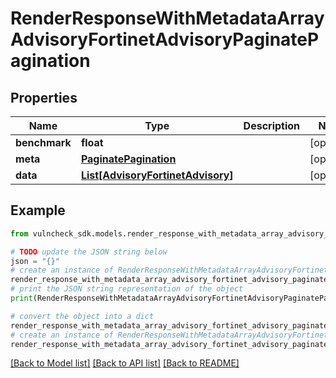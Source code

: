 # RenderResponseWithMetadataArrayAdvisoryFortinetAdvisoryPaginatePagination


## Properties

Name | Type | Description | Notes
------------ | ------------- | ------------- | -------------
**benchmark** | **float** |  | [optional] 
**meta** | [**PaginatePagination**](PaginatePagination.md) |  | [optional] 
**data** | [**List[AdvisoryFortinetAdvisory]**](AdvisoryFortinetAdvisory.md) |  | [optional] 

## Example

```python
from vulncheck_sdk.models.render_response_with_metadata_array_advisory_fortinet_advisory_paginate_pagination import RenderResponseWithMetadataArrayAdvisoryFortinetAdvisoryPaginatePagination

# TODO update the JSON string below
json = "{}"
# create an instance of RenderResponseWithMetadataArrayAdvisoryFortinetAdvisoryPaginatePagination from a JSON string
render_response_with_metadata_array_advisory_fortinet_advisory_paginate_pagination_instance = RenderResponseWithMetadataArrayAdvisoryFortinetAdvisoryPaginatePagination.from_json(json)
# print the JSON string representation of the object
print(RenderResponseWithMetadataArrayAdvisoryFortinetAdvisoryPaginatePagination.to_json())

# convert the object into a dict
render_response_with_metadata_array_advisory_fortinet_advisory_paginate_pagination_dict = render_response_with_metadata_array_advisory_fortinet_advisory_paginate_pagination_instance.to_dict()
# create an instance of RenderResponseWithMetadataArrayAdvisoryFortinetAdvisoryPaginatePagination from a dict
render_response_with_metadata_array_advisory_fortinet_advisory_paginate_pagination_from_dict = RenderResponseWithMetadataArrayAdvisoryFortinetAdvisoryPaginatePagination.from_dict(render_response_with_metadata_array_advisory_fortinet_advisory_paginate_pagination_dict)
```
[[Back to Model list]](../README.md#documentation-for-models) [[Back to API list]](../README.md#documentation-for-api-endpoints) [[Back to README]](../README.md)


